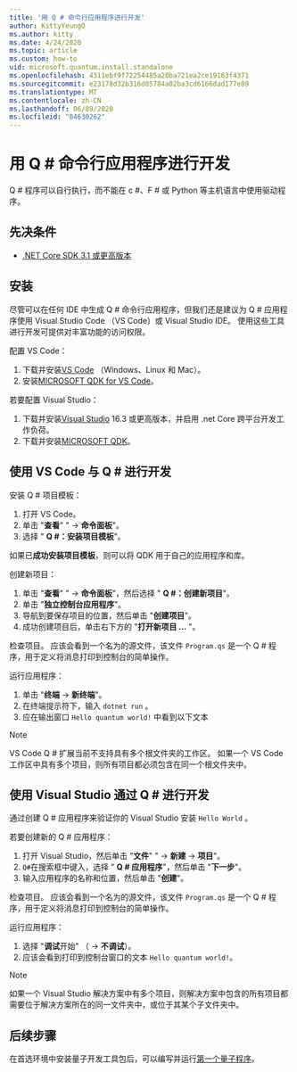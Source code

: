 ```yaml
---
title: '用 Q # 命令行应用程序进行开发'
author: KittyYeungQ
ms.author: kitty
ms.date: 4/24/2020
ms.topic: article
ms.custom: how-to
uid: microsoft.quantum.install.standalone
ms.openlocfilehash: 4311ebf9f72254485a20ba721ea2ce19163f4371
ms.sourcegitcommit: e23178d32b316d05784a02ba3cd6166dad177e89
ms.translationtype: MT
ms.contentlocale: zh-CN
ms.lasthandoff: 06/09/2020
ms.locfileid: "84630262"
---
```

# <a name="develop-with-q-command-line-applications"></a>用 Q # 命令行应用程序进行开发

Q # 程序可以自行执行，而不能在 c #、F # 或 Python 等主机语言中使用驱动程序。

## <a name="prerequisites"></a>先决条件

- [.NET Core SDK 3.1 或更高版本](https://www.microsoft.com/net/download)

## <a name="installation"></a>安装

尽管可以在任何 IDE 中生成 Q # 命令行应用程序，但我们还是建议为 Q # 应用程序使用 Visual Studio Code （VS Code）或 Visual Studio IDE。 使用这些工具进行开发可提供对丰富功能的访问权限。

配置 VS Code：

1. 下载并安装[VS Code](https://code.visualstudio.com/download) （Windows、Linux 和 Mac）。
2. 安装[MICROSOFT QDK for VS Code](https://marketplace.visualstudio.com/items?itemName=quantum.quantum-devkit-vscode)。

若要配置 Visual Studio：

1. 下载并安装[Visual Studio](https://visualstudio.microsoft.com/downloads/) 16.3 或更高版本，并启用 .net Core 跨平台开发工作负荷。
2. 下载并安装[MICROSOFT QDK](https://marketplace.visualstudio.com/items?itemName=quantum.DevKit)。


## <a name="develop-with-q-using-vs-code"></a>使用 VS Code 与 Q # 进行开发

安装 Q # 项目模板：

1. 打开 VS Code。
2. 单击 "**查看**" "  ->  **命令面板**"。
3. 选择 " **Q #：安装项目模板**"。

如果已**成功安装项目模板**，则可以将 QDK 用于自己的应用程序和库。

创建新项目：

1. 单击 "**查看**" "  ->  **命令面板**"，然后选择 " **Q #：创建新项目**"。
2. 单击 "**独立控制台应用程序**"。
3. 导航到要保存项目的位置，然后单击 "**创建项目**"。
4. 成功创建项目后，单击右下方的 "**打开新项目 ...** "。
        
检查项目。 应该会看到一个名为的源文件，该文件 `Program.qs` 是一个 Q # 程序，用于定义将消息打印到控制台的简单操作。

运行应用程序：
1. 单击 "**终端**  ->  **新终端**"。
2. 在终端提示符下，输入 `dotnet run` 。
3. 应在输出窗口 `Hello quantum world!` 中看到以下文本


> [!NOTE]
> VS Code Q # 扩展当前不支持具有多个根文件夹的工作区。 如果一个 VS Code 工作区中具有多个项目，则所有项目都必须包含在同一个根文件夹中。

## <a name="develop-with-q-using-visual-studio"></a>使用 Visual Studio 通过 Q # 进行开发

通过创建 Q # 应用程序来验证你的 Visual Studio 安装 `Hello World` 。

若要创建新的 Q # 应用程序：
1. 打开 Visual Studio，然后单击 "**文件**" "  ->  **新建**  ->  **项目**"。
2. `Q#`在搜索框中键入，选择 " **Q # 应用程序**"，然后单击 "**下一步**"。
3. 输入应用程序的名称和位置，然后单击 "**创建**"。


检查项目。 应该会看到一个名为的源文件，该文件 `Program.qs` 是一个 Q # 程序，用于定义将消息打印到控制台的简单操作。

运行应用程序：
1. 选择 "**调试**开始" （  ->  **不调试**）。
2. 应该会看到打印到控制台窗口的文本 `Hello quantum world!`。

> [!NOTE]
> 如果一个 Visual Studio 解决方案中有多个项目，则解决方案中包含的所有项目都需要位于解决方案所在的同一文件夹中，或位于其某个子文件夹中。  


## <a name="next-steps"></a>后续步骤

在首选环境中安装量子开发工具包后，可以编写并运行[第一个量子程序](xref:microsoft.quantum.quickstarts.qrng)。

